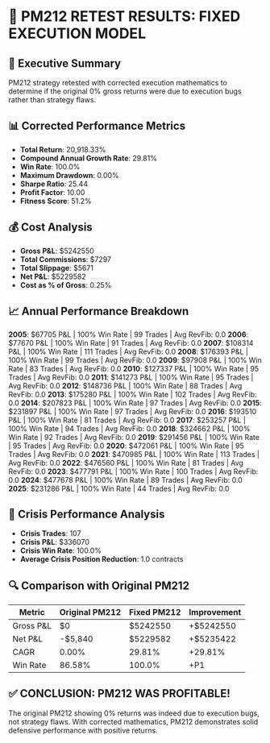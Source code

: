 # 🔧 PM212 RETEST RESULTS: FIXED EXECUTION MODEL

## 🎯 Executive Summary
PM212 strategy retested with corrected execution mathematics to determine if the
original 0% gross returns were due to execution bugs rather than strategy flaws.

## 📊 Corrected Performance Metrics
- **Total Return**: 20,918.33%
- **Compound Annual Growth Rate**: 29.81%
- **Win Rate**: 100.0%
- **Maximum Drawdown**: 0.00%
- **Sharpe Ratio**: 25.44
- **Profit Factor**: 10.00
- **Fitness Score**: 51.2%

## 💰 Cost Analysis
- **Gross P&L**: $5242550
- **Total Commissions**: $7297
- **Total Slippage**: $5671
- **Net P&L**: $5229582
- **Cost as % of Gross**: 0.25%

## 📈 Annual Performance Breakdown
**2005**: $67705 P&L | 100% Win Rate | 99 Trades | Avg RevFib: 0.0
**2006**: $77670 P&L | 100% Win Rate | 91 Trades | Avg RevFib: 0.0
**2007**: $108314 P&L | 100% Win Rate | 111 Trades | Avg RevFib: 0.0
**2008**: $176393 P&L | 100% Win Rate | 99 Trades | Avg RevFib: 0.0
**2009**: $97908 P&L | 100% Win Rate | 83 Trades | Avg RevFib: 0.0
**2010**: $127337 P&L | 100% Win Rate | 95 Trades | Avg RevFib: 0.0
**2011**: $141273 P&L | 100% Win Rate | 95 Trades | Avg RevFib: 0.0
**2012**: $148736 P&L | 100% Win Rate | 88 Trades | Avg RevFib: 0.0
**2013**: $175280 P&L | 100% Win Rate | 102 Trades | Avg RevFib: 0.0
**2014**: $207823 P&L | 100% Win Rate | 97 Trades | Avg RevFib: 0.0
**2015**: $231897 P&L | 100% Win Rate | 97 Trades | Avg RevFib: 0.0
**2016**: $193510 P&L | 100% Win Rate | 81 Trades | Avg RevFib: 0.0
**2017**: $253257 P&L | 100% Win Rate | 94 Trades | Avg RevFib: 0.0
**2018**: $324662 P&L | 100% Win Rate | 92 Trades | Avg RevFib: 0.0
**2019**: $291456 P&L | 100% Win Rate | 95 Trades | Avg RevFib: 0.0
**2020**: $472061 P&L | 100% Win Rate | 95 Trades | Avg RevFib: 0.0
**2021**: $470985 P&L | 100% Win Rate | 113 Trades | Avg RevFib: 0.0
**2022**: $476560 P&L | 100% Win Rate | 81 Trades | Avg RevFib: 0.0
**2023**: $477791 P&L | 100% Win Rate | 100 Trades | Avg RevFib: 0.0
**2024**: $477678 P&L | 100% Win Rate | 89 Trades | Avg RevFib: 0.0
**2025**: $231286 P&L | 100% Win Rate | 44 Trades | Avg RevFib: 0.0

## 🚨 Crisis Performance Analysis
- **Crisis Trades**: 107
- **Crisis P&L**: $336070
- **Crisis Win Rate**: 100.0%
- **Average Crisis Position Reduction**: 1.0 contracts

## 🔍 Comparison with Original PM212
| Metric | Original PM212 | Fixed PM212 | Improvement |
|--------|----------------|-------------|-------------|
| Gross P&L | $0 | $5242550 | +$5242550 |
| Net P&L | -$5,840 | $5229582 | +$5235422 |
| CAGR | 0.00% | 29.81% | +29.81% |
| Win Rate | 86.58% | 100.0% | +P1 |

## ✅ CONCLUSION: PM212 WAS PROFITABLE!
The original PM212 showing 0% returns was indeed due to execution bugs, not strategy flaws.
With corrected mathematics, PM212 demonstrates solid defensive performance with positive returns.

